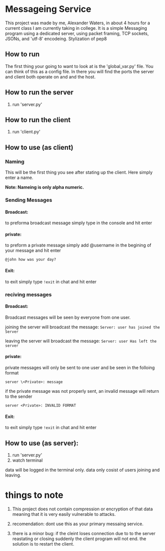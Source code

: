 # Messageing Service
This project was made by me, Alexander Waters, in about 4 hours for a current class I am 
currently taking in college. It is a simple Messaging program using a dedicated server, 
using packet framing, TCP sockets, JSONs, and 'utf-8' encodeing. Stylization of pep8


## How to run
The first thing your going to want to look at is the 'global_var.py' file. 
You can think of this as a config file. In there you will find the ports 
the server and client both operate on and and the host. 


## How to run the server
1. run 'server.py'


## How to run the client
1. run 'client.py'

## How to use (as client)
### Naming 
This will be the first thing you see after stating up the client. Here simply enter a name.

<b> Note: Nameing is only alpha numeric. </b>


### Sending Messages

#### <b>Broadcast: </b>

to preforma broadcast message simply type in the console and hit enter

#### <b>private: </b>

to preform a private message simply add @username in the begining of your message and hit enter

```@john how was your day?```

#### <b>Exit: </b>

to exit simply type ```!exit``` in chat and hit enter





### reciving messages

#### <b>Broadcast: </b>

Broadcast messages will be seen by everyone from one user.

joining the server will broadcast the message: ```Server: user has joined the Server```

leaving the server will broadcast the message: ```Server: user Has left the server```

#### <b>private: </b>

private messages will only be sent to one user and be seen in the folloing format  

```server \<Private>: message```

if the private message was not properly sent, an invalid message will return to the sender

```server <Private>: INVALID FORMAT```

#### <b>Exit: </b>

to exit simply type ```!exit``` in chat and hit enter

## How to use (as server):
1. run 'server.py'
2. watch terminal

data will be logged in the terminal only. data only cosist of users joining and leaving.





# things to note
1. This project does not contain compression or encryption of that data meaning that it is 
very easily vulnerable to attacks.

2. recomendation: dont use this as your primary messaing service.

3. there is a minor bug: if the cleint loses connection due to to the server reastating or 
closing suddenly the client program will not end. the solution is to restart the client.
